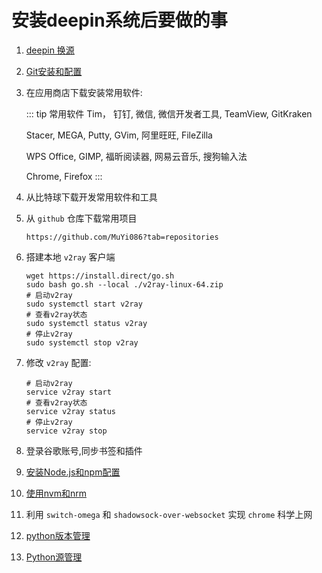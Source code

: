 # 安装deepin系统后要做的事

1. [deepin 换源](/Docs/Linux/Deepin/deepin换源)

1. [Git安装和配置](/Docs/Git/Git安装和配置)

1. 在应用商店下载安装常用软件:

    ::: tip 常用软件
    Tim， 钉钉, 微信, 微信开发者工具, TeamView, GitKraken
    
    Stacer, MEGA, Putty, GVim, 阿里旺旺, FileZilla
    
    WPS Office, GIMP, 福昕阅读器, 网易云音乐, 搜狗输入法
    
    Chrome, Firefox
    :::

1. 从比特球下载开发常用软件和工具

1. 从 `github` 仓库下载常用项目
    ```shell
    https://github.com/MuYi086?tab=repositories
    ```

1. 搭建本地 `v2ray` 客户端
    ```shell
    wget https://install.direct/go.sh
    sudo bash go.sh --local ./v2ray-linux-64.zip
    # 启动v2ray
    sudo systemctl start v2ray
    # 查看v2ray状态
    sudo systemctl status v2ray
    # 停止v2ray
    sudo systemctl stop v2ray
    ```

1. 修改 `v2ray` 配置:
    ```shell
    # 启动v2ray
    service v2ray start
    # 查看v2ray状态
    service v2ray status
    # 停止v2ray
    service v2ray stop
    ```

1. 登录谷歌账号,同步书签和插件

1. [安装Node.js和npm配置](/Docs/Back-End/Node/安装Node.js和npm配置)

1. [使用nvm和nrm](/Docs/Back-End/Node/使用nvm和nrm)


1. 利用 `switch-omega` 和 `shadowsock-over-websocket` 实现 `chrome` 科学上网

1. [python版本管理](/Docs/Back-End/Python/Python版本管理)

1. [Python源管理](/Docs/Back-End/Python/Python源管理)